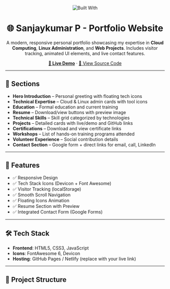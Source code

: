 <p align="center">
  <img src="https://img.shields.io/badge/Built%20With-HTML%20%7C%20CSS%20%7C%20JS-blue?style=for-the-badge" alt="Built With">
</p>

<h1 align="center">🌐 Sanjaykumar P - Portfolio Website</h1>

<p align="center">
  A modern, responsive personal portfolio showcasing my expertise in <strong>Cloud Computing</strong>, <strong>Linux Administration</strong>, and <strong>Web Projects</strong>. Includes visitor tracking, animated UI elements, and live contact features.
</p>

<p align="center">
  <a href="https://sanjaykumar-p.github.io/Portfolio/" target="_blank"><strong>🔗 Live Demo</strong></a> ·
  <a href="https://github.com/Sanjaykumar-P/portfolio" target="_blank">📁 View Source Code</a>
</p>

---

## 📌 Sections

- **Hero Introduction** – Personal greeting with floating tech icons
- **Technical Expertise** – Cloud & Linux admin cards with tool icons
- **Education** – Formal education and current training
- **Resume** – Download/view buttons with preview image
- **Technical Skills** – Skill grid categorized by technologies
- **Projects** – Detailed cards with live/demo and GitHub links
- **Certifications** – Download and view certificate links
- **Workshops** – List of hands-on training programs attended
- **Volunteer Experience** – Social contribution details
- **Contact Section** – Google form + direct links for email, call, LinkedIn

---

## 🚀 Features

- ✅ Responsive Design
- ✅ Tech Stack Icons (Devicon + Font Awesome)
- ✅ Visitor Tracking (localStorage)
- ✅ Smooth Scroll Navigation
- ✅ Floating Icons Animation
- ✅ Resume Section with Preview
- ✅ Integrated Contact Form (Google Forms)

---

## 🛠 Tech Stack

- **Frontend**: HTML5, CSS3, JavaScript
- **Icons**: FontAwesome 6, Devicon
- **Hosting**: GitHub Pages / Netlify (replace with your live link)

---

## 📂 Project Structure

